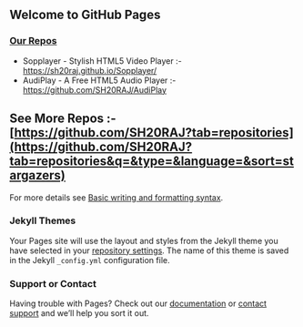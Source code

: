 ## Welcome to GitHub Pages


### [Our Repos](https://github.com/SH20RAJ?tab=repositories&q=&type=&language=&sort=stargazers)
- Sopplayer - Stylish HTML5 Video Player :- https://sh20raj.github.io/Sopplayer/
- AudiPlay - A Free HTML5 Audio Player :- https://github.com/SH20RAJ/AudiPlay
## See More Repos :- [https://github.com/SH20RAJ?tab=repositories](https://github.com/SH20RAJ?tab=repositories&q=&type=&language=&sort=stargazers)

For more details see [Basic writing and formatting syntax](sopplayer/).

### Jekyll Themes

Your Pages site will use the layout and styles from the Jekyll theme you have selected in your [repository settings](https://github.com/SH20RAJ/sh20raj.github.io/settings/pages). The name of this theme is saved in the Jekyll `_config.yml` configuration file.

### Support or Contact

Having trouble with Pages? Check out our [documentation](https://docs.github.com/categories/github-pages-basics/) or [contact support](https://support.github.com/contact) and we’ll help you sort it out.
